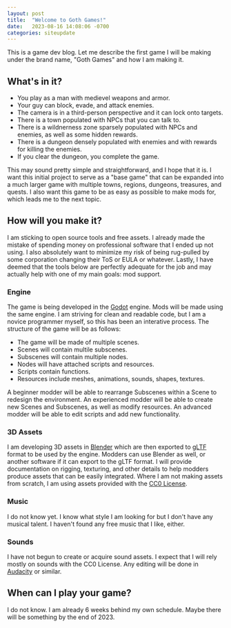 ```yaml
---
layout: post
title:  "Welcome to Goth Games!"
date:   2023-08-16 14:08:06 -0700
categories: siteupdate
---
```

This is a game dev blog. Let me describe the first game I will be making under the brand name, "Goth Games" and how I am making it.

## What's in it?
* You play as a man with medievel weapons and armor.
* Your guy can block, evade, and attack enemies.
* The camera is in a third-person perspective and it can lock onto targets.
* There is a town populated with NPCs that you can talk to.
* There is a wildnerness zone sparsely populated with NPCs and enemies, as well as some hidden rewards.
* There is a dungeon densely populated with enemies and with rewards for killing the enemies.
* If you clear the dungeon, you complete the game.

This may sound pretty simple and straightforward, and I hope that it is. I want this initial project to serve as a "base game" that can be expanded into a much larger game with multiple towns, regions, dungeons, treasures, and quests. I also want this game to be as easy as possible to make mods for, which leads me to the next topic.

## How will you make it?
I am sticking to open source tools and free assets. I already made the mistake of spending money on professional software that I ended up not using. I also absolutely want to minimize my risk of being rug-pulled by some corporation changing their ToS or EULA or whatever. Lastly, I have deemed that the tools below are perfectly adequate for the job and may actually help with one of my main goals: mod support.
### Engine
The game is being developed in the [Godot][godot] engine. Mods will be made using the same engine. I am striving for clean and readable code, but I am a novice programmer myself, so this has been an interative process. The structure of the game will be as follows:
* The game will be made of multiple scenes.
* Scenes will contain multile subscenes.
* Subscenes will contain multiple nodes.
* Nodes will have attached scripts and resources.
* Scripts contain functions.
* Resources include meshes, animations, sounds, shapes, textures.

A beginner modder will be able to rearrange Subscenes within a Scene to redesign the environment. An experienced modder will be able to create new Scenes and Subscenes, as well as modify resources. An advanced modder will be able to edit scripts and add new functionality.
### 3D Assets
I am developing 3D assets in [Blender][blender] which are then exported to [gLTF][gltf] format to be used by the engine. Modders can use Blender as well, or another software if it can export to the gLTF format. I will provide documentation on rigging, texturing, and other details to help modders produce assets that can be easily integrated. Where I am not making assets from scratch, I am using assets provided with the [CC0 License][cc0].
### Music
I do not know yet. I know what style I am looking for but I don't have any musical talent. I haven't found any free music that I like, either.
### Sounds
I have not begun to create or acquire sound assets. I expect that I will rely mostly on sounds with the CC0 License. Any editing will be done in [Audacity][audacity] or similar.


## When can I play your game?
I do not know. I am already 6 weeks behind my own schedule. Maybe there will be something by the end of 2023.


[godot]:https://godotengine.org/
[blender]:https://www.blender.org/
[gltf]:https://www.khronos.org/gltf/
[cc0]:https://creativecommons.org/share-your-work/public-domain/cc0/
[audacity]:https://www.audacityteam.org/
